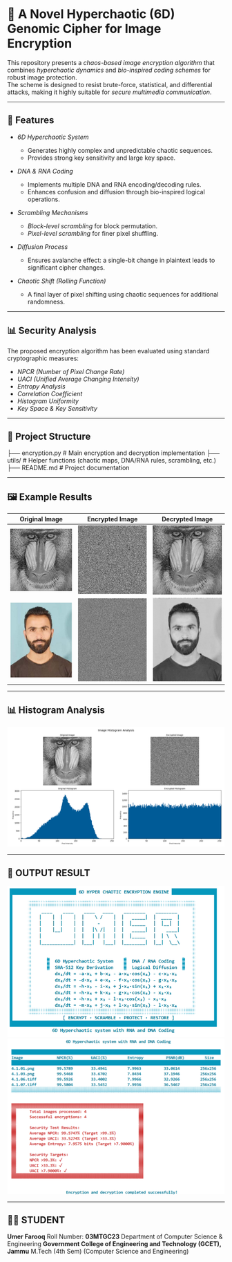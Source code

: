 # 🔐 A Novel Hyperchaotic (6D) Genomic Cipher for Image Encryption 

This repository presents a *chaos-based image encryption algorithm* that combines *hyperchaotic dynamics* and *bio-inspired coding schemes* for robust image protection.  
The scheme is designed to resist brute-force, statistical, and differential attacks, making it highly suitable for *secure multimedia communication*.

---

## 🚀 Features
- *6D Hyperchaotic System*  
  - Generates highly complex and unpredictable chaotic sequences.  
  - Provides strong key sensitivity and large key space.  

- *DNA & RNA Coding*  
  - Implements multiple DNA and RNA encoding/decoding rules.  
  - Enhances confusion and diffusion through bio-inspired logical operations.  

- *Scrambling Mechanisms*  
  - *Block-level scrambling*  for block permutation.  
  - *Pixel-level scrambling* for finer pixel shuffling.  

- *Diffusion Process*  
  - Ensures avalanche effect: a single-bit change in plaintext leads to significant cipher changes.  

- *Chaotic Shift (Rolling Function)*  
  - A final layer of pixel shifting using chaotic sequences for additional randomness.  

---

## 📊 Security Analysis
The proposed encryption algorithm has been evaluated using standard cryptographic measures:  
- *NPCR (Number of Pixel Change Rate)*  
- *UACI (Unified Average Changing Intensity)*  
- *Entropy Analysis*  
- *Correlation Coefficient*  
- *Histogram Uniformity*  
- *Key Space & Key Sensitivity*  

---

## 📂 Project Structure
├── encryption.py # Main encryption and decryption implementation
├── utils/ # Helper functions (chaotic maps, DNA/RNA rules, scrambling, etc.)
├── README.md # Project documentation

---

## 🖼 Example Results

| Original Image | Encrypted Image | Decrypted Image |
|----------------|----------------|----------------|
| ![Original](images/Baboon.png) | ![Encrypted](images/encrypted_Baboon.png) | ![Decrypted](images/decrypted_Baboon.png) |
| ![Original](images/umer.jpg) | ![Encrypted](images/encrypted_umer.jpg) | ![Decrypted](images/decrypted_umer.jpg) |

---

## 📊 Histogram Analysis
![Original](images/Histogram.png)

---

## 🎯 OUTPUT RESULT
 ![OUTPUT](images/R1.png) 
![OUTPUT](images/R2.png) 


---

## 👨‍🎓 STUDENT


**Umer Farooq**
Roll Number: **03MTGC23**
Department of Computer Science & Engineering
**Government College of Engineering and Technology (GCET), Jammu**
M.Tech (4th Sem) (Computer Science and Engineering)
